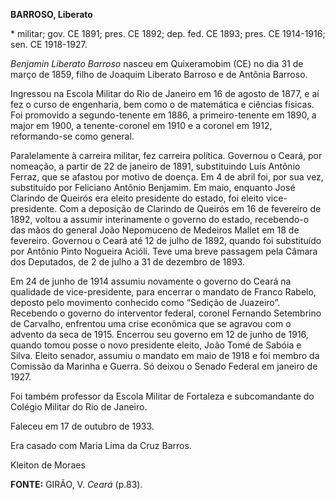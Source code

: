 **BARROSO, Liberato**

\* militar; gov. CE 1891; pres. CE 1892; dep. fed. CE 1893; pres. CE
1914-1916; sen. CE 1918-1927.

*Benjamin Liberato Barroso* nasceu em Quixeramobim (CE) no dia 31 de
março de 1859, filho de Joaquim Liberato Barroso e de Antônia Barroso.

Ingressou na Escola Militar do Rio de Janeiro em 16 de agosto de 1877, e
aí fez o curso de engenharia, bem como o de matemática e ciências
físicas. Foi promovido a segundo-tenente em 1886, a primeiro-tenente em
1890, a major em 1900, a tenente-coronel em 1910 e a coronel em 1912,
reformando-se como general.

Paralelamente à carreira militar, fez carreira política. Governou o
Ceará, por nomeação, a partir de 22 de janeiro de 1891, substituindo
Luís Antônio Ferraz, que se afastou por motivo de doença. Em 4 de abril
foi, por sua vez, substituído por Feliciano Antônio Benjamim. Em maio,
enquanto José Clarindo de Queirós era eleito presidente do estado, foi
eleito vice-presidente. Com a deposição de Clarindo de Queirós em 16 de
fevereiro de 1892, voltou a assumir interinamente o governo do estado,
recebendo-o das mãos do general João Nepomuceno de Medeiros Mallet em 18
de fevereiro. Governou o Ceará até 12 de julho de 1892, quando foi
substituído por Antônio Pinto Nogueira Acióli. Teve uma breve passagem
pela Câmara dos Deputados, de 2 de julho a 31 de dezembro de 1893.

Em 24 de junho de 1914 assumiu novamente o governo do Ceará na qualidade
de vice-presidente, para encerrar o mandato de Franco Rabelo, deposto
pelo movimento conhecido como “Sedição de Juazeiro”. Recebendo o governo
do interventor federal, coronel Fernando Setembrino de Carvalho,
enfrentou uma crise econômica que se agravou com o advento da seca de
1915. Encerrou seu governo em 12 de junho de 1916, quando tomou posse o
novo presidente eleito, João Tomé de Sabóia e Silva. Eleito senador,
assumiu o mandato em maio de 1918 e foi membro da Comissão da Marinha e
Guerra. Só deixou o Senado Federal em janeiro de 1927.

Foi também professor da Escola Militar de Fortaleza e subcomandante do
Colégio Militar do Rio de Janeiro.

Faleceu em 17 de outubro de 1933.

Era casado com Maria Lima da Cruz Barros.

Kleiton de Moraes

**FONTE:** GIRÃO, V. *Ceará* (p.83).
